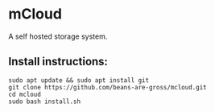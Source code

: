 # mCloud

A self hosted storage system.

## Install instructions:

```
sudo apt update && sudo apt install git
git clone https://github.com/beans-are-gross/mcloud.git
cd mcloud
sudo bash install.sh
```
